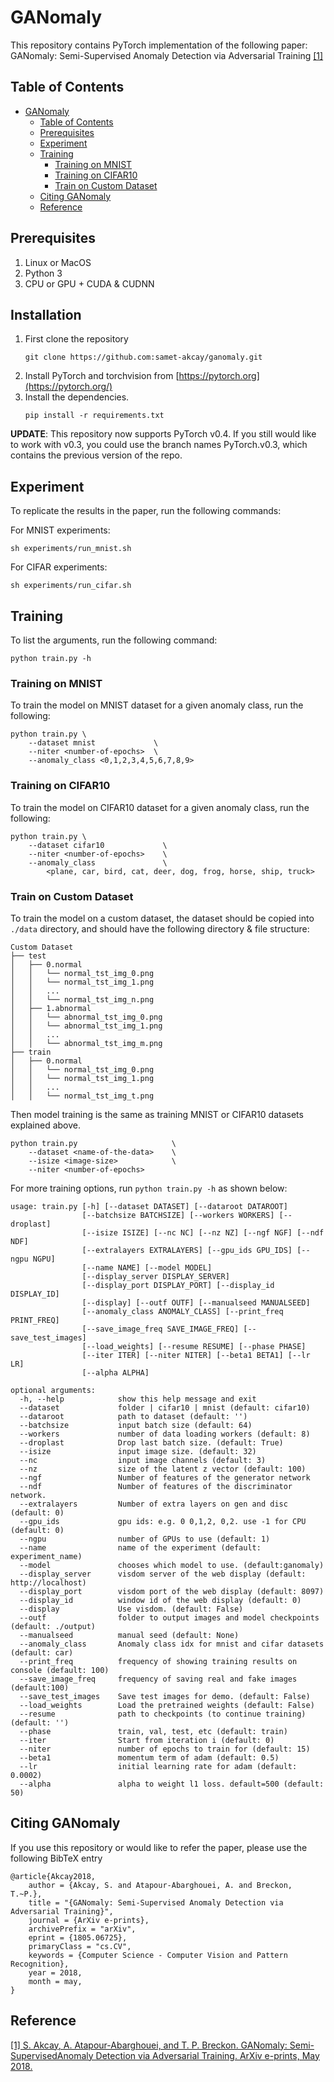 # GANomaly

This repository contains PyTorch implementation of the following paper: GANomaly: Semi-Supervised Anomaly Detection via Adversarial Training [[1]](#reference)

##  Table of Contents
- [GANomaly](#ganomaly)
    - [Table of Contents](#table-of-contents)
    - [Prerequisites](#prerequisites)
    - [Experiment](#experiment)
    - [Training](#training)
        - [Training on MNIST](#training-on-mnist)
        - [Training on CIFAR10](#training-on-cifar10)
        - [Train on Custom Dataset](#train-on-custom-dataset)
    - [Citing GANomaly](#citing-ganomaly)
    - [Reference](#reference)


## Prerequisites
1. Linux or MacOS
2. Python 3
3. CPU or GPU + CUDA & CUDNN

## Installation
1. First clone the repository
   ```
   git clone https://github.com:samet-akcay/ganomaly.git
   ```
2. Install PyTorch and torchvision from [https://pytorch.org](https://pytorch.org/)
3. Install the dependencies.
   ```
   pip install -r requirements.txt
   ```
**UPDATE**: This repository now supports PyTorch v0.4. If you still would like to work with v0.3, you could use the branch names PyTorch.v0.3, which contains the previous version of the repo.

## Experiment

To replicate the results in the paper, run the following commands:

For MNIST experiments:
``` shell
sh experiments/run_mnist.sh
```

For CIFAR experiments:
``` shell
sh experiments/run_cifar.sh
```

## Training
To list the arguments, run the following command:
```
python train.py -h
```

### Training on MNIST
To train the model on MNIST dataset for a given anomaly class, run the following:

``` 
python train.py \
    --dataset mnist             \
    --niter <number-of-epochs>  \
    --anomaly_class <0,1,2,3,4,5,6,7,8,9>
```

### Training on CIFAR10
To train the model on CIFAR10 dataset for a given anomaly class, run the following:

``` 
python train.py \
    --dataset cifar10             \
    --niter <number-of-epochs>    \
    --anomaly_class               \
        <plane, car, bird, cat, deer, dog, frog, horse, ship, truck>
```

### Train on Custom Dataset
To train the model on a custom dataset, the dataset should be copied into `./data` directory, and should have the following directory & file structure:

```
Custom Dataset
├── test
│   ├── 0.normal
│   │   └── normal_tst_img_0.png
│   │   └── normal_tst_img_1.png
│   │   ...
│   │   └── normal_tst_img_n.png
│   ├── 1.abnormal
│   │   └── abnormal_tst_img_0.png
│   │   └── abnormal_tst_img_1.png
│   │   ...
│   │   └── abnormal_tst_img_m.png
├── train
│   ├── 0.normal
│   │   └── normal_tst_img_0.png
│   │   └── normal_tst_img_1.png
│   │   ...
│   │   └── normal_tst_img_t.png

```

Then model training is the same as training MNIST or CIFAR10 datasets explained above.

```
python train.py                     \
    --dataset <name-of-the-data>    \
    --isize <image-size>            \
    --niter <number-of-epochs>
```

For more training options, run `python train.py -h` as shown below:
```
usage: train.py [-h] [--dataset DATASET] [--dataroot DATAROOT]
                [--batchsize BATCHSIZE] [--workers WORKERS] [--droplast]
                [--isize ISIZE] [--nc NC] [--nz NZ] [--ngf NGF] [--ndf NDF]
                [--extralayers EXTRALAYERS] [--gpu_ids GPU_IDS] [--ngpu NGPU]
                [--name NAME] [--model MODEL]
                [--display_server DISPLAY_SERVER]
                [--display_port DISPLAY_PORT] [--display_id DISPLAY_ID]
                [--display] [--outf OUTF] [--manualseed MANUALSEED]
                [--anomaly_class ANOMALY_CLASS] [--print_freq PRINT_FREQ]
                [--save_image_freq SAVE_IMAGE_FREQ] [--save_test_images]
                [--load_weights] [--resume RESUME] [--phase PHASE]
                [--iter ITER] [--niter NITER] [--beta1 BETA1] [--lr LR]
                [--alpha ALPHA]

optional arguments:
  -h, --help            show this help message and exit
  --dataset             folder | cifar10 | mnist (default: cifar10)
  --dataroot            path to dataset (default: '')
  --batchsize           input batch size (default: 64)
  --workers             number of data loading workers (default: 8)
  --droplast            Drop last batch size. (default: True)
  --isize               input image size. (default: 32)
  --nc                  input image channels (default: 3)
  --nz                  size of the latent z vector (default: 100)
  --ngf                 Number of features of the generator network
  --ndf                 Number of features of the discriminator network.
  --extralayers         Number of extra layers on gen and disc (default: 0)
  --gpu_ids             gpu ids: e.g. 0 0,1,2, 0,2. use -1 for CPU (default: 0)
  --ngpu                number of GPUs to use (default: 1)
  --name                name of the experiment (default: experiment_name)
  --model               chooses which model to use. (default:ganomaly)
  --display_server      visdom server of the web display (default: http://localhost)
  --display_port        visdom port of the web display (default: 8097)
  --display_id          window id of the web display (default: 0)
  --display             Use visdom. (default: False)
  --outf                folder to output images and model checkpoints (default: ./output)
  --manualseed          manual seed (default: None)
  --anomaly_class       Anomaly class idx for mnist and cifar datasets (default: car)
  --print_freq          frequency of showing training results on console (default: 100)
  --save_image_freq     frequency of saving real and fake images (default:100)
  --save_test_images    Save test images for demo. (default: False)
  --load_weights        Load the pretrained weights (default: False)
  --resume              path to checkpoints (to continue training) (default: '')
  --phase               train, val, test, etc (default: train)
  --iter                Start from iteration i (default: 0)
  --niter               number of epochs to train for (default: 15)
  --beta1               momentum term of adam (default: 0.5)
  --lr                  initial learning rate for adam (default: 0.0002)
  --alpha               alpha to weight l1 loss. default=500 (default: 50)

```

## Citing GANomaly
If you use this repository or would like to refer the paper, please use the following BibTeX entry
```
@article{Akcay2018,
    author = {Akcay, S. and Atapour-Abarghouei, A. and Breckon, T.~P.},
    title = "{GANomaly: Semi-Supervised Anomaly Detection via Adversarial Training}",
    journal = {ArXiv e-prints},
    archivePrefix = "arXiv",
    eprint = {1805.06725},
    primaryClass = "cs.CV",
    keywords = {Computer Science - Computer Vision and Pattern Recognition},
    year = 2018,
    month = may,
}
```

## Reference
[[1]  S. Akcay, A. Atapour-Abarghouei, and T. P. Breckon.  GANomaly:  Semi-SupervisedAnomaly Detection via Adversarial Training. ArXiv e-prints, May 2018.](https://arxiv.org/abs/1805.06725)
